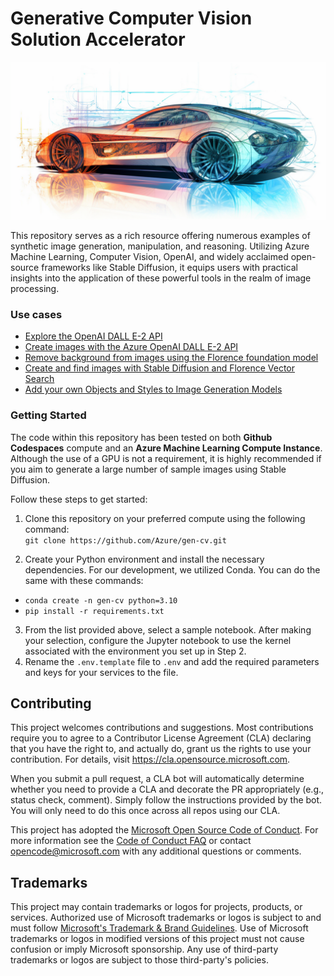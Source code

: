 # Generative Computer Vision Solution Accelerator

<img src="./media/gen-cv.png" alt="drawing" style="width:1200px;"/>

This repository serves as a rich resource offering numerous examples of synthetic image generation, manipulation, and reasoning. Utilizing Azure Machine Learning, Computer Vision, OpenAI, and widely acclaimed open-source frameworks like Stable Diffusion, it equips users with practical insights into the application of these powerful tools in the realm of image processing.

### Use cases

- [Explore the OpenAI DALL E-2 API](dalle2-api/DALLE2-api-intro.ipynb)
- [Create images with the Azure OpenAI DALL E-2 API](dalle2-api/Florenace-AOAI-DALLE2.ipynb)
- [Remove background from images using the Florence foundation model](dalle2-api/Remove-background.ipynb)
- [Create and find images with Stable Diffusion and Florence Vector Search](image-embeddings/generate-and-search-images.ipynb)
- [Add your own Objects and Styles to Image Generation Models](generation-finetuning/finetuning-dreambooth.ipynb)

### Getting Started
The code within this repository has been tested on both __Github Codespaces__ compute and an __Azure Machine Learning Compute Instance__. Although the use of a GPU is not a requirement, it is highly recommended if you aim to generate a large number of sample images using Stable Diffusion.

Follow these steps to get started:

1. Clone this repository on your preferred compute using the following command:  
`git clone https://github.com/Azure/gen-cv.git`

2. Create your Python environment and install the necessary dependencies. For our development, we utilized Conda. You can do the same with these commands:

- `conda create -n gen-cv python=3.10`  
- `pip install -r requirements.txt`  

3. From the list provided above, select a sample notebook. After making your selection, configure the Jupyter notebook to use the kernel associated with the environment you set up in Step 2.
4. Rename the `.env.template` file to `.env` and add the required parameters and keys for your services to the file.

## Contributing

This project welcomes contributions and suggestions.  Most contributions require you to agree to a
Contributor License Agreement (CLA) declaring that you have the right to, and actually do, grant us
the rights to use your contribution. For details, visit https://cla.opensource.microsoft.com.

When you submit a pull request, a CLA bot will automatically determine whether you need to provide
a CLA and decorate the PR appropriately (e.g., status check, comment). Simply follow the instructions
provided by the bot. You will only need to do this once across all repos using our CLA.

This project has adopted the [Microsoft Open Source Code of Conduct](https://opensource.microsoft.com/codeofconduct/).
For more information see the [Code of Conduct FAQ](https://opensource.microsoft.com/codeofconduct/faq/) or
contact [opencode@microsoft.com](mailto:opencode@microsoft.com) with any additional questions or comments.

## Trademarks

This project may contain trademarks or logos for projects, products, or services. Authorized use of Microsoft 
trademarks or logos is subject to and must follow 
[Microsoft's Trademark & Brand Guidelines](https://www.microsoft.com/en-us/legal/intellectualproperty/trademarks/usage/general).
Use of Microsoft trademarks or logos in modified versions of this project must not cause confusion or imply Microsoft sponsorship.
Any use of third-party trademarks or logos are subject to those third-party's policies.
